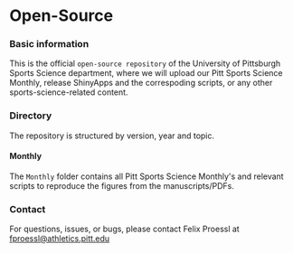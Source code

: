 # Open-Source

### Basic information

This is the official `open-source repository` of the University of Pittsburgh Sports Science department, where we will upload our Pitt Sports Science Monthly, release ShinyApps and the correspoding scripts, or any other sports-science-related content. 

### Directory
The repository is structured by version, year and topic. 

#### Monthly
The `Monthly` folder contains all Pitt Sports Science Monthly's and relevant scripts to reproduce the figures from the manuscripts/PDFs.

### Contact
For questions, issues, or bugs, please contact Felix Proessl at fproessl@athletics.pitt.edu
